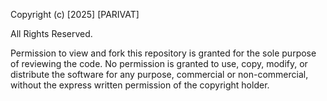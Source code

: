 Copyright (c) [2025] [PARIVAT]

All Rights Reserved.

Permission to view and fork this repository is granted for the sole purpose of reviewing the code. No permission is granted to use, copy, modify, or distribute the software for any purpose, commercial or non-commercial, without the express written permission of the copyright holder.
